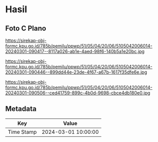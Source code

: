 # Hasil

## Foto C Plano

https://sirekap-obj-formc.kpu.go.id/785b/pemilu/ppwp/51/05/04/20/06/5105042006014-20240301-090417--8117a026-ab1e-4aed-98f6-140b5a1e20bc.jpg

https://sirekap-obj-formc.kpu.go.id/785b/pemilu/ppwp/51/05/04/20/06/5105042006014-20240301-090446--899dd44e-23de-4f67-a67b-1617f35dfe6e.jpg

https://sirekap-obj-formc.kpu.go.id/785b/pemilu/ppwp/51/05/04/20/06/5105042006014-20240301-090506--ced41759-899c-4b0d-9698-cbce4db180e0.jpg


## Metadata

| Key        | Value               |
| ---------- | ------------------- |
| Time Stamp | 2024-03-01 10:00:00 |



